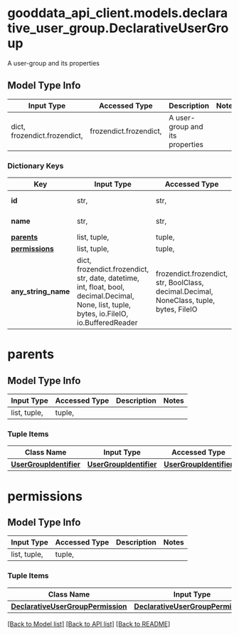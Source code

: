 # gooddata_api_client.models.declarative_user_group.DeclarativeUserGroup

A user-group and its properties

## Model Type Info
Input Type | Accessed Type | Description | Notes
------------ | ------------- | ------------- | -------------
dict, frozendict.frozendict,  | frozendict.frozendict,  | A user-group and its properties | 

### Dictionary Keys
Key | Input Type | Accessed Type | Description | Notes
------------ | ------------- | ------------- | ------------- | -------------
**id** | str,  | str,  | UserGroup identifier. | 
**name** | str,  | str,  | Name of UserGroup | [optional] 
**[parents](#parents)** | list, tuple,  | tuple,  |  | [optional] 
**[permissions](#permissions)** | list, tuple,  | tuple,  |  | [optional] 
**any_string_name** | dict, frozendict.frozendict, str, date, datetime, int, float, bool, decimal.Decimal, None, list, tuple, bytes, io.FileIO, io.BufferedReader | frozendict.frozendict, str, BoolClass, decimal.Decimal, NoneClass, tuple, bytes, FileIO | any string name can be used but the value must be the correct type | [optional]

# parents

## Model Type Info
Input Type | Accessed Type | Description | Notes
------------ | ------------- | ------------- | -------------
list, tuple,  | tuple,  |  | 

### Tuple Items
Class Name | Input Type | Accessed Type | Description | Notes
------------- | ------------- | ------------- | ------------- | -------------
[**UserGroupIdentifier**](UserGroupIdentifier.md) | [**UserGroupIdentifier**](UserGroupIdentifier.md) | [**UserGroupIdentifier**](UserGroupIdentifier.md) |  | 

# permissions

## Model Type Info
Input Type | Accessed Type | Description | Notes
------------ | ------------- | ------------- | -------------
list, tuple,  | tuple,  |  | 

### Tuple Items
Class Name | Input Type | Accessed Type | Description | Notes
------------- | ------------- | ------------- | ------------- | -------------
[**DeclarativeUserGroupPermission**](DeclarativeUserGroupPermission.md) | [**DeclarativeUserGroupPermission**](DeclarativeUserGroupPermission.md) | [**DeclarativeUserGroupPermission**](DeclarativeUserGroupPermission.md) |  | 

[[Back to Model list]](../../README.md#documentation-for-models) [[Back to API list]](../../README.md#documentation-for-api-endpoints) [[Back to README]](../../README.md)
